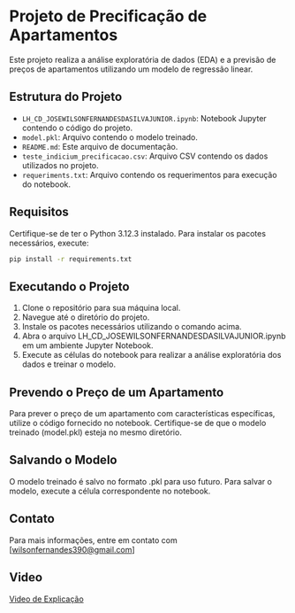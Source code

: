 # Projeto de Precificação de Apartamentos

Este projeto realiza a análise exploratória de dados (EDA) e a previsão de preços de apartamentos utilizando um modelo de regressão linear.

## Estrutura do Projeto

- `LH_CD_JOSEWILSONFERNANDESDASILVAJUNIOR.ipynb`: Notebook Jupyter contendo o código do projeto.
- `model.pkl`: Arquivo contendo o modelo treinado.
- `README.md`: Este arquivo de documentação.
- `teste_indicium_precificacao.csv`: Arquivo CSV contendo os dados utilizados no projeto.
- `requeriments.txt`: Arquivo contendo os requerimentos para execução do notebook.

## Requisitos

Certifique-se de ter o Python 3.12.3 instalado. Para instalar os pacotes necessários, execute:

```sh
pip install -r requirements.txt
```

## Executando o Projeto
1. Clone o repositório para sua máquina local.
2. Navegue até o diretório do projeto.
3. Instale os pacotes necessários utilizando o comando acima.
4. Abra o arquivo LH_CD_JOSEWILSONFERNANDESDASILVAJUNIOR.ipynb em um ambiente Jupyter Notebook.
5. Execute as células do notebook para realizar a análise exploratória dos dados e treinar o modelo.

## Prevendo o Preço de um Apartamento
Para prever o preço de um apartamento com características específicas, utilize o código fornecido no notebook. Certifique-se de que o modelo treinado (model.pkl) esteja no mesmo diretório.

## Salvando o Modelo
O modelo treinado é salvo no formato .pkl para uso futuro. Para salvar o modelo, execute a célula correspondente no notebook.

## Contato
Para mais informações, entre em contato com [wilsonfernandes390@gmail.com]

## Video
[Video de Explicação]([drive.com](https://drive.google.com/file/d/1OZaS8ZdXqF5BTgvQa_ToJO5IsNfIs9jp/view?usp=sharing))

